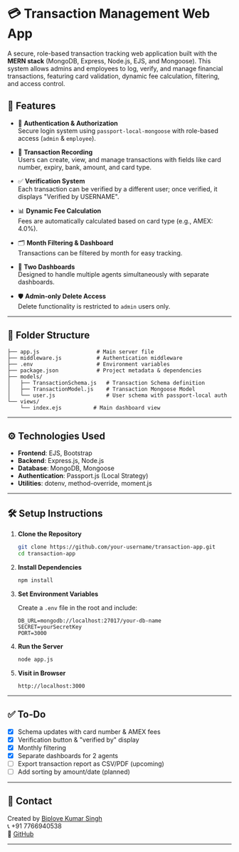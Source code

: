 # 💳 Transaction Management Web App

A secure, role-based transaction tracking web application built with the **MERN stack** (MongoDB, Express, Node.js, EJS, and Mongoose). This system allows admins and employees to log, verify, and manage financial transactions, featuring card validation, dynamic fee calculation, filtering, and access control.

## 🚀 Features

- 🔐 **Authentication & Authorization**  
  Secure login system using `passport-local-mongoose` with role-based access (`admin` & `employee`).

- 📄 **Transaction Recording**  
  Users can create, view, and manage transactions with fields like card number, expiry, bank, amount, and card type.

- ✅ **Verification System**  
  Each transaction can be verified by a different user; once verified, it displays "Verified by USERNAME".

- 📊 **Dynamic Fee Calculation**  
  Fees are automatically calculated based on card type (e.g., AMEX: 4.0%).

- 🗂 **Month Filtering & Dashboard**  
  Transactions can be filtered by month for easy tracking.

- 🧾 **Two Dashboards**  
  Designed to handle multiple agents simultaneously with separate dashboards.

- 🛡️ **Admin-only Delete Access**  
  Delete functionality is restricted to `admin` users only.

---

## 📁 Folder Structure

```
├── app.js                  # Main server file
├── middleware.js           # Authentication middleware
├── .env                    # Environment variables
├── package.json            # Project metadata & dependencies
├── models/
│   ├── TransactionSchema.js   # Transaction Schema definition
│   ├── TransactionModel.js    # Transaction Mongoose Model
│   └── user.js                # User schema with passport-local auth
└── views/
    └── index.ejs          # Main dashboard view
```

---

## ⚙️ Technologies Used

- **Frontend**: EJS, Bootstrap
- **Backend**: Express.js, Node.js
- **Database**: MongoDB, Mongoose
- **Authentication**: Passport.js (Local Strategy)
- **Utilities**: dotenv, method-override, moment.js

---

## 🛠 Setup Instructions

1. **Clone the Repository**
   ```bash
   git clone https://github.com/your-username/transaction-app.git
   cd transaction-app
   ```

2. **Install Dependencies**
   ```bash
   npm install
   ```

3. **Set Environment Variables**

   Create a `.env` file in the root and include:
   ```
   DB_URL=mongodb://localhost:27017/your-db-name
   SECRET=yourSecretKey
   PORT=3000
   ```

4. **Run the Server**
   ```bash
   node app.js
   ```

5. **Visit in Browser**
   ```
   http://localhost:3000
   ```

---

## ✅ To-Do

- [x] Schema updates with card number & AMEX fees
- [x] Verification button & "verified by" display
- [x] Monthly filtering
- [x] Separate dashboards for 2 agents
- [ ] Export transaction report as CSV/PDF (upcoming)
- [ ] Add sorting by amount/date (planned)

---

## 📧 Contact

Created by [Biplove Kumar Singh](mailto:biplovesinghrajpute.bsr1@gmail.com)  
📞 +91 7766940538  
🔗 [GitHub](https://github.com/biplove100)

---
